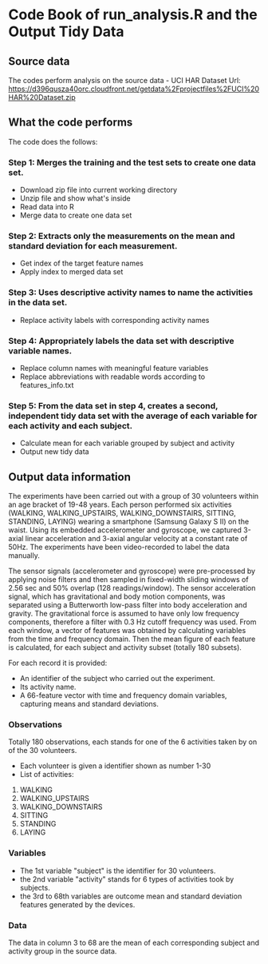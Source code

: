 # Code Book of run_analysis.R and the Output Tidy Data

## Source data
The codes perform analysis on the source data - UCI HAR Dataset
Url: https://d396qusza40orc.cloudfront.net/getdata%2Fprojectfiles%2FUCI%20HAR%20Dataset.zip

## What the code performs
The code does the follows:

### Step 1: Merges the training and the test sets to create one data set.
* Download zip file into current working directory
* Unzip file and show what's inside
* Read data into R
* Merge data to create one data set

### Step 2: Extracts only the measurements on the mean and standard deviation for each measurement.
* Get index of the target feature names
* Apply index to merged data set

### Step 3: Uses descriptive activity names to name the activities in the data set.
* Replace activity labels with corresponding activity names

### Step 4: Appropriately labels the data set with descriptive variable names.
* Replace column names with meaningful feature variables
* Replace abbreviations with readable words according to features_info.txt

### Step 5: From the data set in step 4, creates a second, independent tidy data set with the average of each variable for each activity and each subject.
* Calculate mean for each variable grouped by subject and activity
* Output new tidy data

## Output data information

The experiments have been carried out with a group of 30 volunteers within an age bracket of 19-48 years. Each person performed six activities (WALKING, WALKING_UPSTAIRS, WALKING_DOWNSTAIRS, SITTING, STANDING, LAYING) wearing a smartphone (Samsung Galaxy S II) on the waist. Using its embedded accelerometer and gyroscope, we captured 3-axial linear acceleration and 3-axial angular velocity at a constant rate of 50Hz. The experiments have been video-recorded to label the data manually.  

The sensor signals (accelerometer and gyroscope) were pre-processed by applying noise filters and then sampled in fixed-width sliding windows of 2.56 sec and 50% overlap (128 readings/window). The sensor acceleration signal, which has gravitational and body motion components, was separated using a Butterworth low-pass filter into body acceleration and gravity. The gravitational force is assumed to have only low frequency components, therefore a filter with 0.3 Hz cutoff frequency was used. From each window, a vector of features was obtained by calculating variables from the time and frequency domain. Then the mean figure of each feature is calculated, for each subject and activity subset (totally 180 subsets).

For each record it is provided:
* An identifier of the subject who carried out the experiment.
* Its activity name. 
* A 66-feature vector with time and frequency domain variables, capturing means and standard deviations. 

### Observations
Totally 180 observations, each stands for one of the 6 activities taken by on of the 30 volunteers.

* Each volunteer is given a identifier shown as number 1-30
* List of activities:
1. WALKING
2. WALKING_UPSTAIRS
3. WALKING_DOWNSTAIRS
4. SITTING
5. STANDING
6. LAYING

### Variables
* The 1st variable "subject" is the identifier for 30 volunteers.
* the 2nd variable "activity" stands for 6 types of activities took by subjects.
* the 3rd to 68th variables are outcome mean and standard deviation features generated by the devices.

### Data
The data in column 3 to 68 are the mean of each corresponding subject and activity group in the source data.
